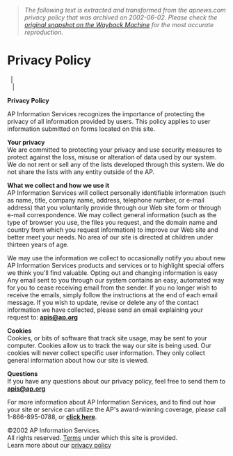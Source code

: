> *The following text is extracted and transformed from the apnews.com privacy policy that was archived on 2002-06-02. Please check the [original snapshot on the Wayback Machine](https://web.archive.org/web/20020602115841id_/http%3A//apnews.com/privacy.html) for the most accurate reproduction.*

# Privacy Policy

  |   
   | 

**Privacy Policy**

AP Information Services recognizes the importance of protecting the privacy of all information provided by users. This policy applies to user information submitted on forms located on this site.

**Your privacy**  
We are committed to protecting your privacy and use security measures to protect against the loss, misuse or alteration of data used by our system. We do not rent or sell any of the lists developed through this system. We do not share the lists with any entity outside of the AP. 

**What we collect and how we use it**  
AP Information Services will collect personally identifiable information (such as name, title, company name, address, telephone number, or e-mail address) that you voluntarily provide through our Web site form or through e-mail correspondence. We may collect general information (such as the type of browser you use, the files you request, and the domain name and country from which you request information) to improve our Web site and better meet your needs. No area of our site is directed at children under thirteen years of age.

We may use the information we collect to occasionally notify you about new AP Information Services products and services or to highlight special offers we think you'll find valuable. Opting out and changing information is easy Any email sent to you through our system contains an easy, automated way for you to cease receiving email from the sender. If you no longer wish to receive the emails, simply follow the instructions at the end of each email message. If you wish to update, revise or delete any of the contact information we have collected, please send an email explaining your request to: **[apis@ap.org](mailto:apis@ap.org)**

**Cookies**  
Cookies, or bits of software that track site usage, may be sent to your computer. Cookies allow us to track the way our site is being used. Our cookies will never collect specific user information. They only collect general information about how our site is viewed.

**Questions**  
If you have any questions about our privacy policy, feel free to send them to **[apis@ap.org](mailto:apis@ap.org)**

For more information about AP Information Services, and to find out how your site or service can utilize the AP's award-winning coverage, please call 1-866-895-0788, or **[click here](https://web.archive.org/web/20020602115841id_/http%3A//apnews.com/request_form.asp)**.  


©2002 AP Information Services.  
All rights reserved. [Terms](https://web.archive.org/web/20020602115841id_/http%3A//apnews.com/terms.html) under which this site is provided.  
Learn more about our [privacy policy](https://web.archive.org/web/20020602115841id_/http%3A//apnews.com/privacy.html)
